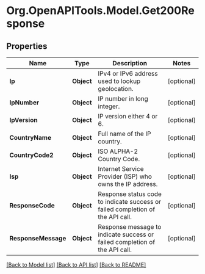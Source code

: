 
# Org.OpenAPITools.Model.Get200Response

## Properties

Name | Type | Description | Notes
------------ | ------------- | ------------- | -------------
**Ip** | **Object** | IPv4 or IPv6 address used to lookup geolocation. | [optional] 
**IpNumber** | **Object** | IP number in long integer. | [optional] 
**IpVersion** | **Object** | IP version either 4 or 6. | [optional] 
**CountryName** | **Object** | Full name of the IP country. | [optional] 
**CountryCode2** | **Object** | ISO ALPHA-2 Country Code. | [optional] 
**Isp** | **Object** | Internet Service Provider (ISP) who owns the IP address. | [optional] 
**ResponseCode** | **Object** | Response status code to indicate success or failed completion of the API call. | [optional] 
**ResponseMessage** | **Object** | Response message to indicate success or failed completion of the API call. | [optional] 

[[Back to Model list]](../README.md#documentation-for-models)
[[Back to API list]](../README.md#documentation-for-api-endpoints)
[[Back to README]](../README.md)

